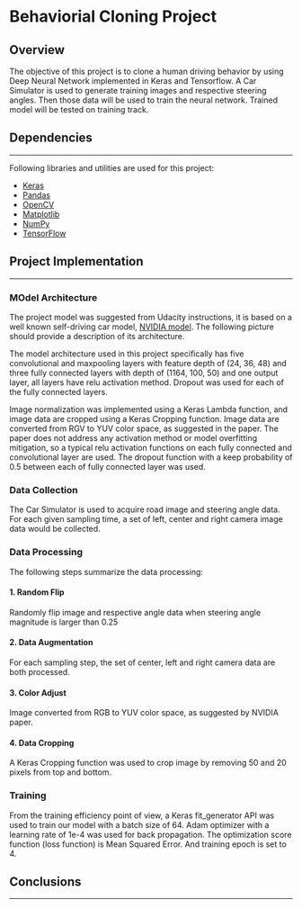 # Behaviorial Cloning Project

Overview
---
The objective of this project is to clone a human driving behavior by using Deep Neural Network implemented in Keras and Tensorflow. A Car Simulator is used to generate training images and respective steering angles. Then those data will be used to train the neural network. Trained model will be tested on training track.

## Dependencies
---
Following libraries and utilities are used for this project:

- [Keras](https://keras.io/)
- [Pandas](http://pandas.pydata.org/)
- [OpenCV](http://opencv.org/)
- [Matplotlib](http://matplotlib.org/)
- [NumPy](http://www.numpy.org/)
- [TensorFlow](http://tensorflow.org)

## Project Implementation
---
### MOdel Architecture

The project model was suggested from Udacity instructions, it is based on a well known self-driving car model, [NVIDIA model](https://images.nvidia.com/content/tegra/automotive/images/2016/solutions/pdf/end-to-end-dl-using-px.pdf). The following picture should provide a description of its architecture.

The model architecture used in this project specifically has five convolutional and maxpooling layers with feature depth of (24, 36, 48) and three fully connected layers with depth of (1164, 100, 50) and one output layer, all layers have relu activation method. Dropout was used for each of the fully connected layers.

Image normalization was implemented using a Keras Lambda function, and image data are cropped using a Keras Cropping function. Image data are converted from RGV to YUV color space, as suggested in the paper. The paper does not address any activation method or model overfitting mitigation, so a typical relu activation functions on each fully connected and convolutional layer are used. The dropout function with a keep probability of 0.5 between each of fully connected layer was used. 

### Data Collection

The Car Simulator is used to acquire road image and steering angle data. For each given sampling time, a set of left, center and right camera image data would be collected.

### Data Processing

The following steps summarize the data processing:

#### 1. Random Flip

Randomly flip image and respective angle data when steering angle magnitude is larger than 0.25

#### 2. Data Augmentation

For each sampling step, the set of center, left and right camera data are both processed.

#### 3. Color Adjust

Image converted from RGB to YUV color space, as suggested by NVIDIA paper.

#### 4. Data Cropping

A Keras Cropping function was used to crop image by removing 50 and 20 pixels from top and bottom.

### Training

From the training efficiency point of view, a Keras fit_generator API was used to train our model with a batch size of 64. Adam optimizer with a learning rate of 1e-4 was used for back propagation. The optimization score function (loss function) is Mean Squared Error. And training epoch is set to 4.

## Conclusions
---

